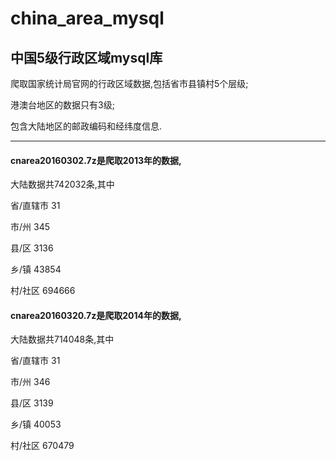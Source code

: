 # china_area_mysql
## 中国5级行政区域mysql库

  爬取国家统计局官网的行政区域数据,包括省市县镇村5个层级;
  
  港澳台地区的数据只有3级;
  
  包含大陆地区的邮政编码和经纬度信息.
  
---------------------------------------
####  cnarea20160302.7z是爬取2013年的数据,
  
  大陆数据共742032条,其中
  
  省/直辖市 31
  
  市/州 345
  
  县/区 3136
  
  乡/镇 43854
  
  村/社区 694666

####  cnarea20160320.7z是爬取2014年的数据,
  
  大陆数据共714048条,其中
  
  省/直辖市 31
  
  市/州 346
  
  县/区 3139
  
  乡/镇 40053
  
  村/社区 670479
  
